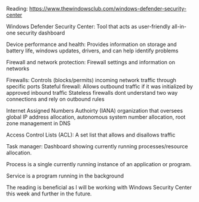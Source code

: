 Reading: https://www.thewindowsclub.com/windows-defender-security-center

  Windows Defender Security Center: Tool that acts as user-friendly all-in-one security dashboard

  Device performance and health: Provides information on storage and battery life, windows updates, drivers, and can help identify problems

  Firewall and network protection:  Firewall settings and information on networks
  
  Firewalls: Controls (blocks/permits) incoming network traffic through specific ports
    Stateful firewall: Allows outbound traffic if it was initialized by approved inbound traffic
    Stateless firewalls dont understand two way connections and rely on outbound rules


  Internet Assigned Numbers Authoirty (IANA) organization that oversees global IP address allocation, autonomous system number allocation, root zone management in DNS
  
  Access Control Lists (ACL): A set list that allows and disallows traffic
  
  Task manager: Dashboard showing currently running processes/resource allocation. 
 
  Process is a single currently running instance of an application or program. 
 
  Service is a program running in the background

  The reading is beneficial as I will be working with Windows Security Center this week and further in the future.
